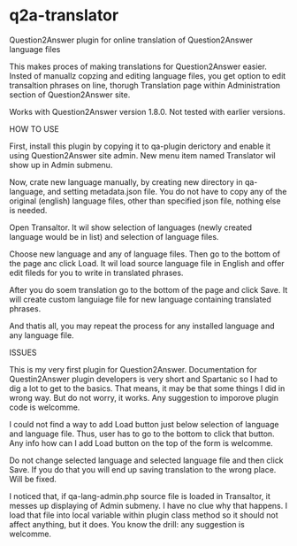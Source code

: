 # q2a-translator
Question2Answer plugin for online translation of Question2Answer language files

This makes proces of making translations for Question2Answer easier. Insted of manuallz copzing and editing language files, you get option to edit transaltion phrases on line, thorugh Translation page within Administration section of Question2Answer site.

Works with Question2Answer version 1.8.0. Not tested with earlier versions.

HOW TO USE

First, install this plugin by copying it to qa-plugin derictory and enable it using Question2Answer site admin. New menu item named Translator wil show up in Admin submenu.

Now, crate new language manually, by creating new directory in qa-language, and setting metadata.json file. You do not have to copy any of the original (english) language files, other than specified json file, nothing else is needed.

Open Transaltor. It wil show selection of languages (newly created language would be in list) and selection of language files.

Choose new language and any of language files. Then go to the bottom of the page anc click Load. It wil load source language file in English and offer edit fileds for you to write in translated phrases.

After you do soem translation go to the bottom of the page and click Save. It will create custom languiage file for new language containing translated phrases.

And thatis all, you may repeat the process for any installed language and any language file.

ISSUES

This is my very first plugin for Question2Answer. Documentation for Questin2Answer plugin developers is very short and Spartanic so I had to dig a lot to get to the basics. That means, it may be that some things I did in wrong way. But do not worry, it works. Any suggestion to imporove plugin code is welcomme.

I could not find a way to add Load button just below selection of language and language file. Thus, user has to go to the bottom to click that button. Any info how can I add Load button on the top of the form is welcomme.

Do not change selected language and selected language file and then click Save. If you do that you will end up saving translation to the wrong place. Will be fixed.

I noticed that, if qa-lang-admin.php source file is loaded in Transaltor, it messes up displaying of Admin submeny. I have no clue why that happens. I load that file into local variable within plugin class method so it should not affect anything, but it does. You know the drill: any suggestion is welcomme.
